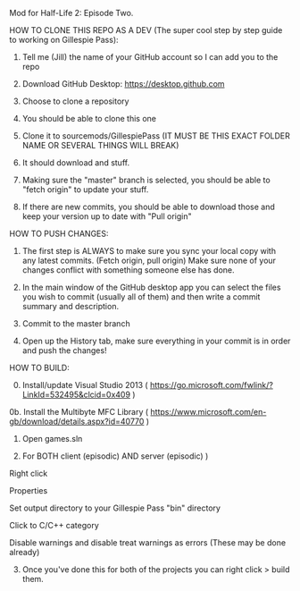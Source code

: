 Mod for Half-Life 2: Episode Two.



HOW TO CLONE THIS REPO AS A DEV (The super cool step by step guide to working on Gillespie Pass):

1. Tell me (Jill) the name of your GitHub account so I can add you to the repo

2. Download GitHub Desktop: https://desktop.github.com

3. Choose to clone a repository

4. You should be able to clone this one

5. Clone it to sourcemods/GillespiePass (IT MUST BE THIS EXACT FOLDER NAME OR SEVERAL THINGS WILL BREAK)

6. It should download and stuff. 

7. Making sure the "master" branch is selected, you should be able to "fetch origin" to update your stuff.

8. If there are new commits, you should be able to download those and keep your version up to date with "Pull origin"



HOW TO PUSH CHANGES:

1. The first step is ALWAYS to make sure you sync your local copy with any latest commits. (Fetch origin, pull origin) Make sure none of your changes conflict with something someone else has done.

2. In the main window of the GitHub desktop app you can select the files you wish to commit (usually all of them) and then write a commit summary and description.

3. Commit to the master branch

4. Open up the History tab, make sure everything in your commit is in order and push the changes!


HOW TO BUILD:

0. Install/update Visual Studio 2013 ( https://go.microsoft.com/fwlink/?LinkId=532495&clcid=0x409 )

0b. Install the Multibyte MFC Library ( https://www.microsoft.com/en-gb/download/details.aspx?id=40770 )

1. Open games.sln

2. For BOTH client (episodic) AND server (episodic) )

Right click

Properties

Set output directory to your Gillespie Pass "bin" directory

Click to C/C++ category

Disable warnings and disable treat warnings as errors (These may be done already)

3. Once you've done this for both of the projects you can right click > build them.